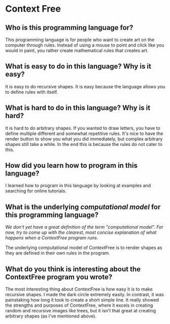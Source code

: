 # Context Free

##  Who is this programming language for?

This programming language is for people who want to create art on the computer 
through rules. Instead of using a mouse to point and click like you would in 
paint, you rather create mathematical rules that creates art.

## What is easy to do in this language? Why is it easy?

It is easy to do recursive shapes. It is easy because the language allows you 
to define rules with itself.

## What is hard to do in this language? Why is it hard?

It is hard to do arbitrary shapes. If you wanted to draw letters, you have to 
define multiple different and somewhat repetitive rules. It's nice to have the 
render button to show you what you did immediately, but complex arbitrary 
shapes still take a while. In the end this is because the rules do not cater 
to this.

## How did you learn how to program in this language?

I learned how to program in this language by looking at examples and searching 
for online tutorials.

## What is the underlying _computational model_ for this programming language? 
_We don't yet have a great definition of the term "computational model". 
For now, try to come up with the clearest, most concise explanation of what 
happens when a ContextFree program runs._

The underlying computational model of ContextFree is to render shapes as 
they are defined in their own rules in the program.


## What do you think is interesting about the ContextFree program you wrote?

The most interesting thing about ContextFree is how easy it is to make 
recursive shapes. I made the dark circle extremely easily. In contrast, it was 
painstaking how long it took to create a short simple line. It really showed 
the strengths and purposes of ContextFree, where it excels in creating random 
and recursive images like trees, but it isn't that great at creating arbitrary 
shapes (as I've mentioned above).